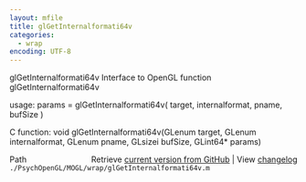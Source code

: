 ```yaml
---
layout: mfile
title: glGetInternalformati64v
categories:
  - wrap
encoding: UTF-8
---
```


glGetInternalformati64v  Interface to OpenGL function glGetInternalformati64v

usage:  params = glGetInternalformati64v\( target, internalformat, pname, bufSize \)

C function:  void glGetInternalformati64v\(GLenum target, GLenum internalformat, GLenum pname, GLsizei bufSize, GLint64\* params\)


<div class="code_header" style="text-align:right;">
  <span style="float:left;">Path&nbsp;&nbsp;</span> <span class="counter">Retrieve <a href=
  "https://raw.github.com/Psychtoolbox-3/Psychtoolbox-3/beta/./PsychOpenGL/MOGL/wrap/glGetInternalformati64v.m">current version from GitHub</a> | View <a href=
  "https://github.com/Psychtoolbox-3/Psychtoolbox-3/commits/beta/./PsychOpenGL/MOGL/wrap/glGetInternalformati64v.m">changelog</a></span>
</div>
<div class="code">
  <code>./PsychOpenGL/MOGL/wrap/glGetInternalformati64v.m</code>
</div>
